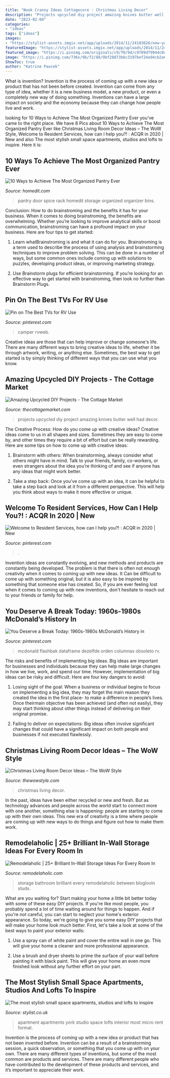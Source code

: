 ```yaml
---
title: "Nook Cranny Ideas Cottagecore : Christmas Living Decor"
description: "Projects upcycled diy project amazing knives butter well had decor"
date: "2023-02-04"
categories:
- "ideas"
tags: ["ideas"]
images:
- "https://stylist-assets.imgix.net/app/uploads/2014/11/24183626/new-york-city-studio-apartment-1.jpg?w=1200&amp;h=1&amp;fit=max&amp;auto=format%2Ccompress"
featuredImage: "https://stylist-assets.imgix.net/app/uploads/2014/11/24183626/new-york-city-studio-apartment-1.jpg?w=1200&amp;h=1&amp;fit=max&amp;auto=format%2Ccompress"
featured_image: "https://i.pinimg.com/originals/c9/f0/9d/c9f09df9944c0ce0bcbb90b468a18ac6.jpg"
image: "https://i.pinimg.com/736x/9b/f2/88/9bf28873b6c3197bef24a94cb2a6865d.jpg"
ShowToc: true
author: "Katrine Paucek"
---
```



What is invention?
Invention is the process of coming up with a new idea or product that has not been before created. Invention can come from any type of idea, whether it is a new business model, a new product, or even a completely new way of doing something. Inventions can have a large impact on society and the economy because they can change how people live and work.

	

		
looking for 10 Ways to Achieve The Most Organized Pantry Ever you've came to the right place. We have 8 Pics about 10 Ways to Achieve The Most Organized Pantry Ever like Christmas Living Room Decor Ideas – The WoW Style, Welcome to Resident Services, how can I help you?! : ACQR in 2020 | New and also The most stylish small space apartments, studios and lofts to inspire. Here it is:
		
    
## 10 Ways To Achieve The Most Organized Pantry Ever

<img loading=lazy src="http://cdn.homedit.com/wp-content/uploads/2016/08/Pantry-door-spice-rack.jpg" onerror="this.onerror=null;this.src='https://tse1.mm.bing.net/th?id=OIP.quGy16dDXj2Cyh7Yv8cBOQHaNK&amp;pid=15.1';" alt="10 Ways to Achieve The Most Organized Pantry Ever">

_Source: homedit.com_

>pantry door spice rack homedit storage organized organizer bins. 

	

Conclusion: How to do brainstroming and the benefits it has for your business.
When it comes to doing brainstroming, the benefits are overwhelming. Whether you’re looking to improve analytical skills or boost communication, brainstroming can have a profound impact on your business. Here are four tips to get started:
1. Learn whatBrainstroming is and what it can do for you. Brainstroming is a term used to describe the process of using analysis and brainstorming techniques to improve problem solving. This can be done in a number of ways, but some common ones include coming up with solutions to puzzles, developing product ideas, or improving marketing strategy.

2. Use Brainstorm plugs for efficient brainstorming. If you’re looking for an effective way to get started with brainstroming, then look no further than Brainstorm Plugs.

    
## Pin On The Best TVs For RV Use

<img loading=lazy src="https://i.pinimg.com/736x/38/ae/93/38ae935e89671288a80ef32caea96c8b.jpg" onerror="this.onerror=null;this.src='https://tse2.mm.bing.net/th?id=OIP.nC3hNyubFv2SjuVq7BgziAHaEO&amp;pid=15.1';" alt="Pin on The Best TVs for RV Use">

_Source: pinterest.com_

>camper rvweb. 

	

Creative ideas are those that can help improve or change someone's life. There are many different ways to bring creative ideas to life, whether it be through artwork, writing, or anything else. Sometimes, the best way to get started is by simply thinking of different ways that you can use what you know.

    
## Amazing Upcycled DIY Projects - The Cottage Market

<img loading=lazy src="https://thecottagemarket.com/wp-content/uploads/2013/12/upcycle11.jpg" onerror="this.onerror=null;this.src='https://tse1.mm.bing.net/th?id=OIP.en14NtPgXOhu0PduoIs4NAHaLI&amp;pid=15.1';" alt="Amazing Upcycled DIY Projects - The Cottage Market">

_Source: thecottagemarket.com_

>projects upcycled diy project amazing knives butter well had decor. 

	

The Creative Process: How do you come up with creative ideas?
Creative ideas come to us in all shapes and sizes. Sometimes they are easy to come by, and other times they require a bit of effort but can be really rewarding. Here are some tips on how to come up with creative ideas:
1. Brainstorm with others: When brainstorming, always consider what others might have in mind. Talk to your friends, family, co-workers, or even strangers about the idea you’re thinking of and see if anyone has any ideas that might work better.

2. Take a step back: Once you’ve come up with an idea, it can be helpful to take a step back and look at it from a different perspective. This will help you think about ways to make it more effective or unique.


    
## Welcome To Resident Services, How Can I Help You?! : ACQR In 2020 | New

<img loading=lazy src="https://i.pinimg.com/736x/9b/f2/88/9bf28873b6c3197bef24a94cb2a6865d.jpg" onerror="this.onerror=null;this.src='https://tse1.mm.bing.net/th?id=OIP.rQz7yYPKPij3mo2r0ZfPVgHaHb&amp;pid=15.1';" alt="Welcome to Resident Services, how can I help you?! : ACQR in 2020 | New">

_Source: pinterest.com_

>. 

	

Invention ideas are constantly evolving, and new methods and products are constantly being developed. The problem is that there is often not enough creativity when it comes to coming up with new ideas. It Can be difficult to come up with something original, but it is also easy to be inspired by something that someone else has created. So, if you are ever feeling lost when it comes to coming up with new inventions, don't hesitate to reach out to your friends or family for help.

    
## You Deserve A Break Today: 1960s-1980s McDonald’s History In

<img loading=lazy src="https://i.pinimg.com/originals/c9/f0/9d/c9f09df9944c0ce0bcbb90b468a18ac6.jpg" onerror="this.onerror=null;this.src='https://tse4.mm.bing.net/th?id=OIP.5pqeDKKKbfTU-r8BgRdw6wHaLE&amp;pid=15.1';" alt="You Deserve a Break Today: 1960s-1980s McDonald’s History in">

_Source: pinterest.com_

>mcdonald flashbak dataframe dezelfde orden columnas obsoleto rv. 

	

The risks and benefits of implementing big ideas.
Big ideas are important for businesses and individuals because they can help make large changes in how we live, work, and spend our time. However, implementation of big ideas can be risky and difficult. Here are four key dangers to avoid:
1. Losing sight of the goal: When a business or individual begins to focus on implementing a big idea, they may forget the main reason they created the idea in the first place- to make a difference in people’s lives. Once theirmain objective has been achieved (and often not easily), they may start thinking about other things instead of delivering on their original promise.

2. Failing to deliver on expectations: Big ideas often involve significant changes that could have a significant impact on both people and businesses if not executed flawlessly.

    
## Christmas Living Room Decor Ideas – The WoW Style

<img loading=lazy src="http://thewowstyle.com/wp-content/uploads/2014/12/146.jpg" onerror="this.onerror=null;this.src='https://tse3.mm.bing.net/th?id=OIP.DYEE0PqivQxGzaIp2YBmagHaLJ&amp;pid=15.1';" alt="Christmas Living Room Decor Ideas – The WoW Style">

_Source: thewowstyle.com_

>christmas living decor. 

	

In the past, ideas have been either recycled or new and fresh. But as technology advances and people across the world start to connect more with one another, something else is happening: people are starting to come up with their own ideas. This new era of creativity is a time where people are coming up with new ways to do things and figure out how to make them work.

    
## Remodelaholic | 25+ Brilliant In-Wall Storage Ideas For Every Room In

<img loading=lazy src="https://i0.wp.com/www.remodelaholic.com/wp-content/uploads/2016/02/Bathroom-In-Wall-Storage-Ideas.jpg?resize=533%2C800&amp;ssl=1" onerror="this.onerror=null;this.src='https://tse3.mm.bing.net/th?id=OIP.LpeMMvThTKHqYkERXhnc9wHaLH&amp;pid=15.1';" alt="Remodelaholic | 25+ Brilliant In-Wall Storage Ideas For Every Room In">

_Source: remodelaholic.com_

>storage bathroom brilliant every remodelaholic between bloglovin studs. 

	

What are you waiting for? Start making your home a little bit better today with some of these easy DIY projects.
If you're like most people, you probably spend a lot of time waiting around for things to happen. And if you're not careful, you can start to neglect your home's exterior appearance. So today, we're going to give you some easy DIY projects that will make your home look much better. First, let's take a look at some of the best ways to paint your exterior walls: 
1. Use a spray can of white paint and cover the entire wall in one go. This will give your home a cleaner and more professional appearance.

2. Use a brush and dryer sheets to prime the surface of your wall before painting it with black paint. This will give your home an even more finished look without any further effort on your part. 


    
## The Most Stylish Small Space Apartments, Studios And Lofts To Inspire

<img loading=lazy src="https://stylist-assets.imgix.net/app/uploads/2014/11/24183626/new-york-city-studio-apartment-1.jpg?w=1200&amp;h=1&amp;fit=max&amp;auto=format%2Ccompress" onerror="this.onerror=null;this.src='https://tse3.mm.bing.net/th?id=OIP.eotH1lXzhKu3dtHngHEUMwHaE_&amp;pid=15.1';" alt="The most stylish small space apartments, studios and lofts to inspire">

_Source: stylist.co.uk_

>apartment apartments york studio space lofts interior most micro rent format. 

	

Invention is the process of coming up with a new idea or product that has not been invented before. Invention can be a result of a brainstorming session, a quick observation, or something that you come up with on your own. There are many different types of inventions, but some of the most common are products and services. There are many different people who have contributed to the development of these products and services, and it’s important to appreciate their work.

